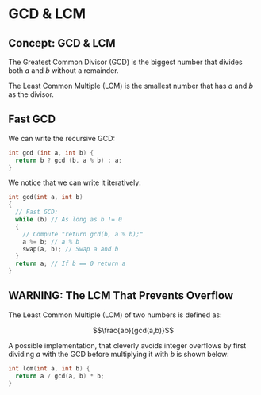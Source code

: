 # GCD & LCM

## Concept: GCD & LCM

The Greatest Common Divisor (GCD) is the biggest number that divides both $a$ and $b$ without a remainder.

The Least Common Multiple (LCM) is the smallest number that has $a$ and $b$ as the divisor.

## Fast GCD

We can write the recursive GCD:

```cpp
int gcd (int a, int b) {
  return b ? gcd (b, a % b) : a;
}
```

We notice that we can write it iteratively:

```cpp
int gcd(int a, int b)
{
  // Fast GCD:
  while (b) // As long as b != 0
  {
    // Compute "return gcd(b, a % b);"
    a %= b; // a % b
    swap(a, b); // Swap a and b
  }
  return a; // If b == 0 return a
}
```

## WARNING: The LCM That Prevents Overflow

The Least Common Multiple (LCM) of two numbers is defined as:

$$\frac{ab}{gcd(a,b)}$$

A possible implementation, that cleverly avoids integer overflows by first dividing $a$ with the GCD before multiplying it with $b$ is shown below:

```cpp
int lcm(int a, int b) {
  return a / gcd(a, b) * b;
}
```
